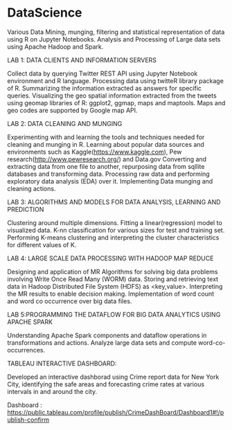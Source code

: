 # DataScience
Various Data Mining, munging, filtering and statistical representation of data using R on Jupyter Notebooks. Analysis and  Processing of Large data sets using Apache Hadoop and Spark.

LAB 1: DATA CLIENTS AND INFORMATION SERVERS

Collect data by querying Twitter REST API using Jupyter Notebook environment and R language.
Processing data using twitteR library package of R.
Summarizing the information extracted as answers for specific queries. 
Visualizing the geo spatial information extracted from the tweets using geomap libraries of R: ggplot2, ggmap, maps and  maptools. 
Maps and geo codes are supported by Google map API.

LAB 2: DATA CLEANING AND MUNGING

Experimenting with and learning the tools and techniques needed for cleaning and munging in R. 
Learning about popular data sources and environments such as Kaggle(https://www.kaggle.com), Pew research(http://www.pewresearch.org/) and Data.gov
Converting and extracting data from one file to another, repurposing data from sqllite databases and transforming data.
Processing raw data and performing exploratory data analysis (EDA) over it.
Implementing Data munging and cleaning actions.

LAB 3: ALGORITHMS AND MODELS FOR DATA ANALYSIS, LEARNING AND PREDICTION

Clustering around multiple dimensions.
Fitting a linear(regression) model to visualized data.
K-nn classification for various sizes for test and training set.
Performing K-means clustering and interpreting the cluster characteristics for different values of K.

LAB 4: LARGE SCALE DATA PROCESSING WITH HADOOP MAP REDUCE

Designing and application of MR Algorithms for solving big data problems involving Write Once Read Many (WORM) data.
Storing and retrieving text data in Hadoop Distributed File System (HDFS) as <key,value>. 
Interpreting the MR results to enable decision making. 
Implementation of word count and word co occurrence over big data files.

LAB 5:PROGRAMMING THE DATAFLOW FOR BIG DATA ANALYTICS USING APACHE SPARK

Understanding Apache Spark components and dataflow operations in transformations and actions.
Analyze large data sets and compute word-co-occurrences.

TABLEAU INTERACTIVE DASHBOARD:

Developed an interactive dashborad using Crime report data for New York City, identifying the safe areas and forecasting crime rates at various intervals in and around the city.

Dashboard : https://public.tableau.com/profile/publish/CrimeDashBoard/Dashboard1#!/publish-confirm


